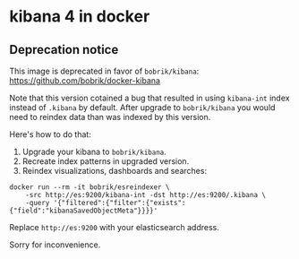# kibana 4 in docker

## Deprecation notice

This image is deprecated in favor of `bobrik/kibana`: https://github.com/bobrik/docker-kibana

Note that this version cotained a bug that resulted in using `kibana-int`
index instead of `.kibana` by default. After upgrade to `bobrik/kibana`
you would need to reindex data than was indexed by this version.

Here's how to do that:

1. Upgrade your kibana to `bobrik/kibana`.
2. Recreate index patterns in upgraded version.
3. Reindex visualizations, dashboards and searches:

```
docker run --rm -it bobrik/esreindexer \
    -src http://es:9200/kibana-int -dst http://es:9200/.kibana \
    -query '{"filtered":{"filter":{"exists":{"field":"kibanaSavedObjectMeta"}}}}'
```

Replace `http://es:9200` with your elasticsearch address.

Sorry for inconvenience.

